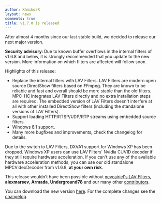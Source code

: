 ```yaml
---
author: XhmikosR
layout: news
comments: true
title: v1.7.0 is released
---
```


After almost 4 months since our last stable build, we decided to release our next major version.

**Security advisory**: Due to known buffer overflows in the internal filters
of v1.6.8 and below, it is strongly recommended that you update to the new version.
More information on which filters are affected will follow soon.

Highlights of this release:

* Replace the internal filters with LAV Filters. LAV Filters are modern open source DirectShow filters based on FFmpeg. They are known to be reliable and fast and overall should be more stable than the old filters. MPC-HC integrates LAV Filters directly and no extra installation steps are required. The embedded version of LAV Filters doesn't interfere at all with other installed DirectShow filters (including the standalone versions of LAV Filters).
* Support loading HTTP/RTSP/UDP/RTP streams using embedded source filters
* Windows 8.1 support.
* Many more bugfixes and improvements, check the changelog for details.

Due to the switch to LAV Filters, DXVA1 support for Windows XP has been dropped.
Windows XP users can use LAV Filters' Nvidia CUVID decoder if they still require hardware acceleration.
If you can't use any of the available hardware acceleration methods, you can use
our old standalone MPCVideoDecoder from v1.6.8, **at your own risk**.

This release wouldn't have been possible without [nevcairiel's LAV Filters](http://code.google.com/p/lavfilters/),
**alexmarsev**, **Armada**, **Underground78** and our many other [contributors](https://github.com/mpc-hc/mpc-hc/graphs/contributors).

You can download the new version [here](/downloads/). For the complete changes see the [changelog](/changelog/).
